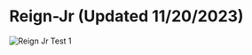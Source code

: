 # Reign-Jr (Updated 11/20/2023)

![Reign Jr Test 1](https://github.com/edoug0714/Reign-Jr/assets/124632335/3bbe9eff-ad2a-47e0-b61f-9651bfbcd188)
